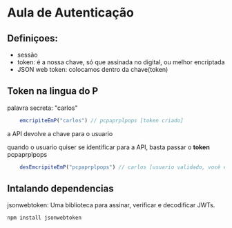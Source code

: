 # Aula de Autenticação

## Definiçoes:

- sessão
- token: é a nossa chave, só que assinada no digital, ou melhor encriptada 
- JSON web token: colocamos dentro da chave(token) 
## Token na lingua do P
 
palavra secreta: "carlos"

```javascript
    emcripiteEmP("carlos") // pcpaprplpops [token criado]
```
a API devolve a chave para o usuario

quando o usuario quiser se identificar para a API, basta passar o **token** pcpaprplpops

```javascript
    desEmcripiteEmP("pcpaprplpops") // carlos [usuario validado, você é o carlos]
```




## Intalando dependencias 
jsonwebtoken: Uma biblioteca para assinar, verificar e decodificar JWTs.
 ```bash
 npm install jsonwebtoken
 ```

